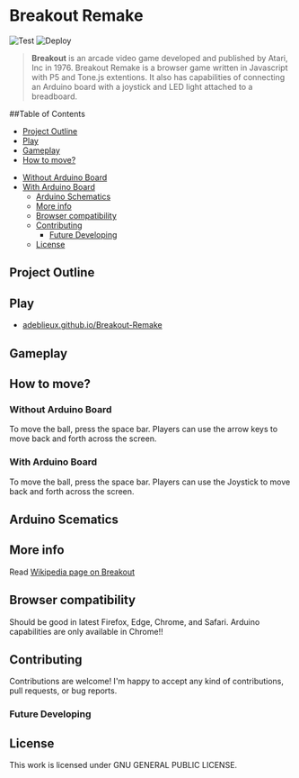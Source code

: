 ﻿# Breakout Remake
 
 ![Test](https://github.com/adeblieux/Breakout-Remake/workflows/Test/badge.svg) ![Deploy](https://github.com/adeblieux/Breakout-Remake/workflows/Deploy/badge.svg)

> **Breakout** is an arcade video game developed and published by Atari, Inc in 1976. Breakout Remake is a browser game written in  Javascript with P5 and Tone.js extentions. It also has capabilities of connecting an Arduino board with a joystick and LED light attached to a breadboard.

##Table of Contents
  * [Project Outline](#project-outline)
  * [Play](#play)
  * [Gameplay](#gameplay)
  * [How to move?](#how-to-move-)
- [Without Arduino Board](#without-arduino-board)
- [With Arduino Board](#with-arduino-board)
  * [Arduino Schematics](#arduino-schematics)
  * [More info](#more-info)
  * [Browser compatibility](#browser-compatibility)
  * [Contributing](#contributing)
    + [Future Developing](#future-developing)
  * [License](#license)

## Project Outline 


## Play
- [adeblieux.github.io/Breakout-Remake](https://adeblieux.github.io/Breakout-Remake/)

## Gameplay



## How to move?

### Without Arduino Board
To move the ball, press the space bar. Players can use the arrow keys to move back and forth across the screen. 

### With Arduino Board
To move the ball, press the space bar. Players can use the Joystick to move back and forth across the screen. 

## Arduino Scematics

## More info

Read [Wikipedia page on Breakout](https://en.wikipedia.org/wiki/Breakout_(video_game))

## Browser compatibility

Should be good in latest Firefox, Edge, Chrome, and Safari.
Arduino capabilities are only available in Chrome!!

## Contributing

Contributions are welcome! I'm happy to accept any kind of contributions, pull requests, or bug reports.

### Future Developing


## License

This work is licensed under GNU GENERAL PUBLIC LICENSE.
